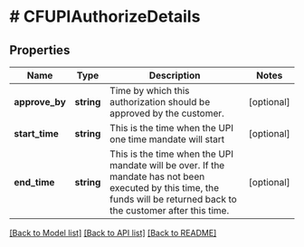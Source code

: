 # # CFUPIAuthorizeDetails

## Properties

Name | Type | Description | Notes
------------ | ------------- | ------------- | -------------
**approve_by** | **string** | Time by which this authorization should be approved by the customer. | [optional]
**start_time** | **string** | This is the time when the UPI one time mandate will start | [optional]
**end_time** | **string** | This is the time when the UPI mandate will be over. If the mandate has not been executed by this time, the funds will be returned back to the customer after this time. | [optional]

[[Back to Model list]](../../README.md#models) [[Back to API list]](../../README.md#endpoints) [[Back to README]](../../README.md)
